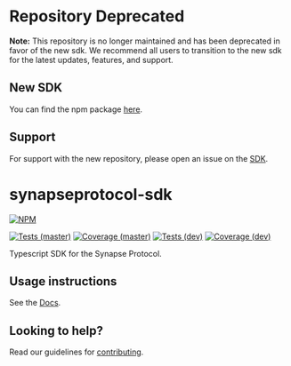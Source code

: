 # Repository Deprecated

**Note:** This repository is no longer maintained and has been deprecated in favor of the new sdk. We recommend all users to transition to the new sdk for the latest updates, features, and support.

## New SDK

You can find the npm package [here](https://www.npmjs.com/package/@synapsecns/sdk-router).

## Support

For support with the new repository, please open an issue on the [SDK](https://github.com/synapsecns/sanguine/tree/master/packages/sdk-router).

# synapseprotocol-sdk

[![NPM](https://img.shields.io/npm/v/@synapseprotocol/sdk?color=blue)](https://www.npmjs.com/package/@synapseprotocol/sdk)

[![Tests (master)](https://img.shields.io/github/workflow/status/synapsecns/sdk/Tests/master?event=push&label=tests%20%28master%29)](https://github.com/synapsecns/sdk/actions/workflows/tests.yaml)
[![Coverage (master)](https://img.shields.io/coveralls/github/synapsecns/sdk/master?label=coverage%20%28master%29)](https://coveralls.io/github/synapsecns/sdk?branch=master)
[![Tests (dev)](https://img.shields.io/github/workflow/status/synapsecns/sdk/Tests/dev?event=push&label=tests%20%28dev%29)](https://github.com/synapsecns/sdk/actions/workflows/tests.yaml)
[![Coverage (dev)](https://img.shields.io/coveralls/github/synapsecns/sdk/dev?label=coverage%20%28dev%29)](https://coveralls.io/github/synapsecns/sdk?branch=dev)

Typescript SDK for the Synapse Protocol.

## Usage instructions

See the [Docs](https://github.com/synapsecns/sdk/wiki).

## Looking to help?

Read our guidelines for [contributing](https://github.com/synapsecns/sdk/blob/master/CONTRIBUTING.md).
